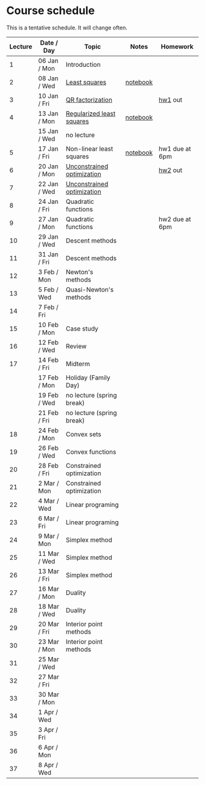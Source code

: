 # Course schedule

This is a tentative schedule. It will change often.

| Lecture | Date / Day | Topic | Notes | Homework |
| ------- | ---- | ----- | ----- | -------- |
| 1 | 06 Jan / Mon | Introduction |||
| 2 | 08 Jan / Wed| [Least squares](notes/Least_squares.md#LeastSquares) | [notebook](https://nbviewer.jupyter.org/github/mpf/19T2-406/blob/master/docs/notebooks/least-squares.ipynb)                                 | |
| 3 | 10 Jan / Fri| [QR factorization](notes/QR_factorization.md) | | [hw1](homework/hw1/hw1.md) out |
| 4 | 13 Jan / Mon| [Regularized least squares](notes/Regularized_LS.md#Regularizedleastsquares) | [notebook](https://nbviewer.jupyter.org/github/mpf/19T2-406/blob/master/docs/notebooks/regularizedLS.ipynb) | |
|   | 15 Jan / Wed|  no lecture             |  | |
| 5 | 17 Jan / Fri| Non-linear least squares  | [notebook](https://nbviewer.jupyter.org/github/mpf/19T2-406/blob/master/docs/notebooks/gaussnewton.ipynb) | hw1 due at 6pm |
| 6 | 20 Jan / Mon| [Unconstrained optimization](notes/unconstrained.md#UnconstrainedOptimization) | | [hw2](homework/hw2/hw2.md) out |
| 7 | 22 Jan / Wed| [Unconstrained optimization](notes/unconstrained.md#UnconstrainedOptimization) | | |
| 8 | 24 Jan / Fri| Quadratic functions | | |
| 9 | 27 Jan / Mon| Quadratic functions | |hw2 due at 6pm |
| 10 | 29 Jan / Wed| Descent methods | |  |
| 11 | 31 Jan / Fri| Descent methods | | |
| 12 | 3 Feb / Mon | Newton's methods | | |
| 13 | 5 Feb / Wed|  Quasi-Newton's methods| | |
| 14 | 7 Feb / Fri|      | | |
| 15 | 10 Feb / Mon| Case study     | | |
| 16 | 12 Feb / Wed| Review     | | |
| 17 | 14 Feb / Fri| Midterm     | | |
|    | 17 Feb / Mon| Holiday (Family Day) | | |
|    | 19 Feb / Wed| no lecture (spring break) | | |
|    | 21 Feb / Fri| no lecture (spring break)| | |
| 18 | 24 Feb / Mon |  Convex sets    | | |
| 19 | 26 Feb / Wed |   Convex functions   | | |
| 20 | 28 Feb / Fri|    Constrained optimization  | | |
| 21 |  2 Mar / Mon|   Constrained optimization   | | |
| 22 | 4 Mar / Wed |  Linear programing    | | |
| 23 | 6 Mar / Fri |  Linear programing    | | |
| 24 | 9 Mar / Mon |  Simplex method    | | |
| 25 | 11 Mar / Wed | Simplex method     | | |
| 26 | 13 Mar / Fri | Simplex method     | | |
| 27 | 16 Mar / Mon| Duality     | | |
| 28 | 18 Mar / Wed| Duality     | | |
| 29 | 20 Mar / Fri| Interior point methods     | | |
| 30 | 23 Mar / Mon| Interior point methods     | | |
| 31 | 25 Mar / Wed |      | | |
| 32 | 27 Mar / Fri |      | | |
| 33 | 30 Mar / Mon |      | | |
| 34 | 1 Apr / Wed|      | | |
| 35 | 3 Apr / Fri|      | | |
| 36 | 6 Apr / Mon|      | | |
| 37 | 8 Apr / Wed|      | | |